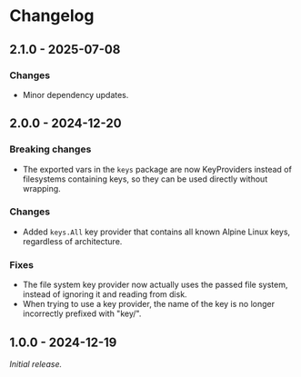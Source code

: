 # Changelog

## 2.1.0 - 2025-07-08

### Changes

- Minor dependency updates.

## 2.0.0 - 2024-12-20

### Breaking changes

- The exported vars in the `keys` package are now KeyProviders instead of
  filesystems containing keys, so they can be used directly without wrapping.

### Changes

- Added `keys.All` key provider that contains all known Alpine Linux keys,
  regardless of architecture.

### Fixes

- The file system key provider now actually uses the passed file system, instead
  of ignoring it and reading from disk.
- When trying to use a key provider, the name of the key is no longer
  incorrectly prefixed with "key/".

## 1.0.0 - 2024-12-19

_Initial release._
